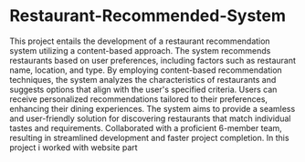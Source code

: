 # Restaurant-Recommended-System
This project entails the development of a restaurant recommendation system utilizing a content-based approach. The system recommends restaurants based on user preferences, including factors 
such as restaurant name, location, and type. By employing content-based recommendation techniques, the system analyzes the characteristics of restaurants and suggests options that align with 
the user's specified criteria. Users can receive personalized recommendations tailored to their preferences, enhancing their dining experiences. 
The system aims to provide a seamless and user-friendly solution for discovering restaurants that match individual tastes and requirements.
Collaborated with a proficient 6-member team, resulting in streamlined development and faster project completion.
In this project i worked with website part
